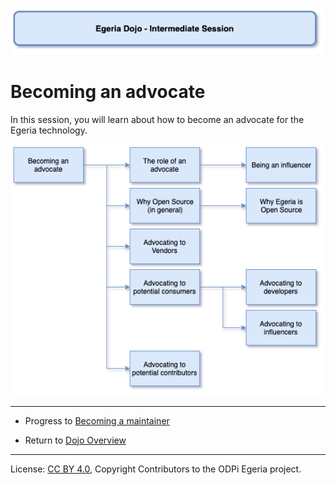 <!-- SPDX-License-Identifier: CC-BY-4.0 -->
<!-- Copyright Contributors to the ODPi Egeria project 2020. -->

![Blue - Intermediate sessions](egeria-dojo-session-coding-blue-intermediate-session.png)

# Becoming an advocate

In this session, you will learn about how to become an advocate for the Egeria technology.

![Becoming an advocate](egeria-dojo-day-3-1-becoming-an-advocate.png)



----
* Progress to [Becoming a maintainer](egeria-dojo-day-3-2-becoming-a-maintainer.md)

* Return to [Dojo Overview](.)

----
License: [CC BY 4.0](https://creativecommons.org/licenses/by/4.0/),
Copyright Contributors to the ODPi Egeria project.